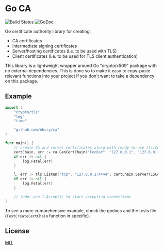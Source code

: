 # Go CA

[![Build Status](https://travis-ci.org/nbusy/ca.svg?branch=master)](https://travis-ci.org/nbusy/ca)
[![GoDoc](https://godoc.org/github.com/nbusy/ca?status.svg)](https://godoc.org/github.com/nbusy/ca)

Go certificate authority library for creating:

-	CA certificates
-	Intermediate signing certificates
-	Server/hosting certificates (i.e. to be used with TLS)
-	Client certificates (i.e. to be used for TLS client authentication)

This library is a lightweight wrapper around Go "crypto/x509" package with no external dependencies. This is done so to make it easy to copy-paste relevant functions into your project if you don't want to take a dependency on this package.

## Example

```go
import (
	"crypto/tls"
	"log"
	"time"

	"github.com/nbusy/ca"
)

func main() {
	// create CA and server certificates along with ready-to-use tls.Conf object that uses generated certs
	certChain, err := ca.GenCertChain("FooBar", "127.0.0.1", "127.0.0.1", time.Hour, 512)
	if err != nil {
		log.Fatal(err)
	}

	l, err := tls.Listen("tcp", "127.0.0.1:4444", certChain.ServerTLSConf)
	if err != nil {
		log.Fatal(err)
	}

	// todo: use l.Accept() to start accepting connections
}
```

To see a more comprehensive example, check the godocs and the tests file (`TestCreateCertChain` function in specific).

## License

[MIT](LICENSE)
